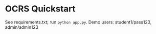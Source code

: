 # OCRS Quickstart
See requirements.txt; run `python app.py`. Demo users: student1/pass123, admin/admin123
